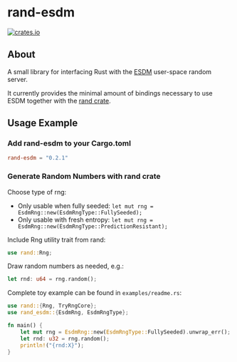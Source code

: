 # rand-esdm

[![crates.io](https://img.shields.io/crates/v/rand-esdm.svg)](https://crates.io/crates/rand-esdm)

## About
A small library for interfacing Rust with the [ESDM](https://github.com/smuellerDD/esdm) user-space random server.

It currently provides the minimal amount of bindings necessary to use ESDM together with the [rand crate](https://github.com/rust-random/rand).

## Usage Example

### Add rand-esdm to your Cargo.toml

```toml
rand-esdm = "0.2.1"
```

### Generate Random Numbers with rand crate

Choose type of rng:

- Only usable when fully seeded: ```let mut rng = EsdmRng::new(EsdmRngType::FullySeeded);```
- Only usable with fresh entropy: ```let mut rng = EsdmRng::new(EsdmRngType::PredictionResistant);```

Include Rng utility trait from rand:
```rust
use rand::Rng;
```

Draw random numbers as needed, e.g.:
```rust  
let rnd: u64 = rng.random();
```

Complete toy example can be found in `examples/readme.rs`:
```rust
use rand::{Rng, TryRngCore};
use rand_esdm::{EsdmRng, EsdmRngType};

fn main() {
    let mut rng = EsdmRng::new(EsdmRngType::FullySeeded).unwrap_err();
    let rnd: u32 = rng.random();
    println!("{rnd:X}");
}
```
